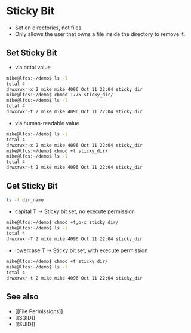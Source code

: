 # Sticky Bit

- Set on directories, not files.
- Only allows the user that owns a file inside the directory to remove it.

## Set Sticky Bit

- via octal value
```bash
mike@lfcs:~/demo$ ls -l
total 4
drwxrwxr-x 2 mike mike 4096 Oct 11 22:04 sticky_dir
mike@lfcs:~/demo$ chmod 1775 sticky_dir/
mike@lfcs:~/demo$ ls -l
total 4
drwxrwxr-t 2 mike mike 4096 Oct 11 22:04 sticky_dir
```

- via human-readable value
```bash
mike@lfcs:~/demo$ ls -l
total 4
drwxrwxr-x 2 mike mike 4096 Oct 11 22:04 sticky_dir
mike@lfcs:~/demo$ chmod +t sticky_dir/
mike@lfcs:~/demo$ ls -l
total 4
drwxrwxr-t 2 mike mike 4096 Oct 11 22:04 sticky_dir
```

## Get Sticky Bit

```bash
ls -l dir_name
```

- capital T -> Sticky bit set, no execute permission
```bash
mike@lfcs:~/demo$ chmod +t,o-x sticky_dir/
mike@lfcs:~/demo$ ls -l
total 4
drwxrwxr-T 2 mike mike 4096 Oct 11 22:04 sticky_dir
```

- lowercase T -> Sticky bit set, with execute permission
```bash
mike@lfcs:~/demo$ chmod +t sticky_dir/
mike@lfcs:~/demo$ ls -l
total 4
drwxrwxr-t 2 mike mike 4096 Oct 11 22:04 sticky_dir
```

## See also

- [[File Permissions]]
- [[SGID]]
- [[SUID]]

